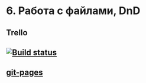 # 6. Работа с файлами, DnD
## Trello
## [![Build status](https://ci.appveyor.com/api/projects/status/rq8hmq3fnlmql2f4?svg=true)](https://ci.appveyor.com/project/bochkarevatat/dndhomework)
## [git-pages](https://bochkarevatat.github.io/dndHomeWork/)
